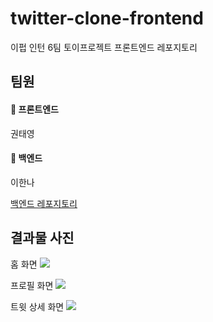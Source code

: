 # twitter-clone-frontend
이펍 인턴 6팀 토이프로젝트 프론트엔드 레포지토리

## 팀원
#### 💜 프론트엔드
권태영
#### 💙 백엔드
이한나

[백엔드 레포지토리](https://github.com/hannah0226/efub-twitter-toy-project)

## 결과물 사진
홈 화면
![](https://github.com/teyeong/test/assets/100225783/41fca859-34e5-4bcf-be94-cf1d8b993cdf)

프로필 화면
![](https://github.com/teyeong/test/assets/100225783/813d4ee3-7aed-4412-9796-64fe93592673)

트윗 상세 화면
![](https://github.com/teyeong/test/assets/100225783/48527dcb-ec1e-46b7-9364-63dd735819b2)